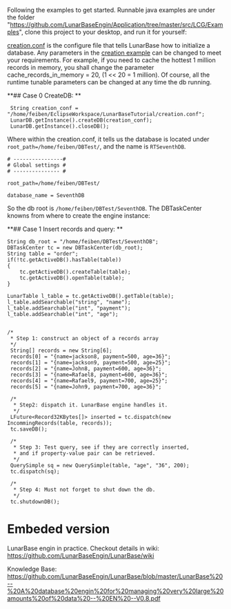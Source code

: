 Following the examples to get started. Runnable java examples are under the folder "https://github.com/LunarBaseEngin/Application/tree/master/src/LCG/Examples", clone this project to your desktop, and run it for yourself:

[creation.conf](https://github.com/LunarBaseEngin/Application/blob/master/creation.conf) is the configure file that tells LunarBase how to initialize a database. Any parameters in the [creation example](https://github.com/LunarBaseEngin/Application/blob/master/creation.conf) can be changed to meet your requirements. For example, if you need to cache the hottest 1 million records in memory, you shall change the parameter cache_records_in_memory = 20, (1 << 20 = 1 million). Of course, all the runtime tunable parameters can be changed at any time the db running.

 
**## Case 0 CreateDB:  **
```
 String creation_conf = "/home/feiben/EclipseWorkspace/LunarBaseTutorial/creation.conf";  
 LunarDB.getInstance().createDB(creation_conf);  
 LunarDB.getInstance().closeDB();  
```

Where within the creation.conf, it tells us the database is located under ```root_path=/home/feiben/DBTest/```, 
and the name is ```RTSeventhDB```.
``` 
# ----------------#  
# Global settings #  
# --------------- #  

root_path=/home/feiben/DBTest/  

database_name = SeventhDB  
```

So the db root is ```/home/feiben/DBTest/SeventhDB```. The DBTaskCenter knowns from where to create the engine instance:
 
**## Case 1 Insert records and query: ** 
```
String db_root = "/home/feiben/DBTest/SeventhDB";  
DBTaskCenter tc = new DBTaskCenter(db_root);  
String table = "order";
if(!tc.getActiveDB().hasTable(table))
{
    tc.getActiveDB().createTable(table); 
    tc.getActiveDB().openTable(table);  
}
		
LunarTable l_table = tc.getActiveDB().getTable(table);
l_table.addSearchable("string", "name");
l_table.addSearchable("int", "payment");
l_table.addSearchable("int", "age");
		
			
/*  
 * Step 1: construct an object of a records array  
 */  
 String[] records = new String[6];  
 records[0] = "{name=jackson8, payment=500, age=36}";  
 records[1] = "{name=jackson9, payment=500, age=25}";  
 records[2] = "{name=John8, payment=600, age=36}";  
 records[3] = "{name=Rafael8, payment=600, age=36}";  
 records[4] = "{name=Rafael9, payment=700, age=25}";  
 records[5] = "{name=John9, payment=700, age=36}";  
 		
 /*  
  * Step2: dispatch it. LunarBase engine handles it.  
  */  
 LFuture<Record32KBytes[]> inserted = tc.dispatch(new IncommingRecords(table, records));  
 tc.saveDB();
 	
 /*  
  * Step 3: Test query, see if they are correctly inserted,   
  * and if property-value pair can be retrieved.   
  */  
 QuerySimple sq = new QuerySimple(table, "age", "36", 200);  
 tc.dispatch(sq);
 		
 /*  
  * Step 4: Must not forget to shut down the db.  
  */  
 tc.shutdownDB();
```


# Embeded version
LunarBase engin in practice. Checkout details in wiki:
https://github.com/LunarBaseEngin/LunarBase/wiki

Knowledge Base:
https://github.com/LunarBaseEngin/LunarBase/blob/master/LunarBase%20--%20A%20database%20engin%20for%20managing%20very%20large%20amounts%20of%20data%20--%20EN%20--V0.8.pdf


